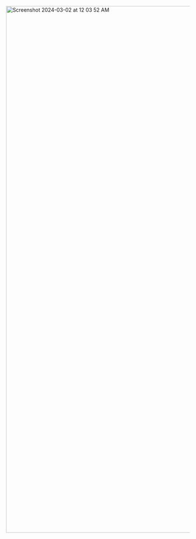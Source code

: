 <img width="1440" alt="Screenshot 2024-03-02 at 12 03 52 AM" src="https://github.com/Saikumarraju-it/era_v2/assets/66442795/f651962d-dd18-431b-89ba-de36c2cfa169">
